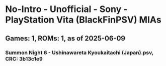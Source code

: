 # No-Intro - Unofficial - Sony - PlayStation Vita (BlackFinPSV) MIAs
## Games: 1, ROMs: 1, as of 2025-06-09

### Summon Night 6 - Ushinawareta Kyoukaitachi (Japan).psv, CRC: 3b13c1e9
